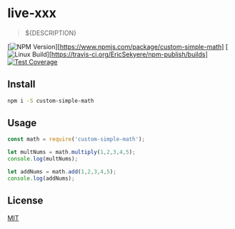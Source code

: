 # live-xxx

> ${DESCRIPTION}

[![NPM Version][npm-image]][https://www.npmjs.com/package/custom-simple-math]
[![Linux Build][travis-image]][https://travis-ci.org/EricSekyere/npm-publish/builds]
[![Test Coverage][coveralls-image]][coveralls-url]

## Install

```bash
npm i -S custom-simple-math
```

## Usage

```javascript
const math = require('custom-simple-math');

let multNums = math.multiply(1,2,3,4,5);
console.log(multNums);

let addNums = math.add(1,2,3,4,5);
console.log(addNums);

```

## License

[MIT](http://vjpr.mit-license.org)

[npm-image]: https://img.shields.io/npm/v/live-xxx.svg
[npm-url]: https://npmjs.org/package/live-xxx
[travis-image]: https://img.shields.io/travis/live-js/live-xxx/master.svg
[travis-url]: https://travis-ci.org/live-js/live-xxx
[coveralls-image]: https://img.shields.io/coveralls/live-js/live-xxx/master.svg
[coveralls-url]: https://coveralls.io/r/live-js/live-xxx?branch=master